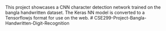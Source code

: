 This project showcases a CNN character detection network trained on the bangla handwritten dataset. The Keras NN model is converted to a Tensorflowjs format for use on the web.
#   C S E 2 9 9 - P r o j e c t - B a n g l a - H a n d w r i t t e n - D i g i t - R e c o g n i t i o n  
